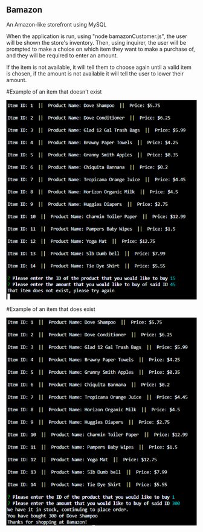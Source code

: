 ## Bamazon
An Amazon-like storefront using MySQL

When the application is run, using "node bamazonCustomer.js", the user will be shown the store's inventory. 
Then, using inquirer, the user will be prompted to
make a choice on which item they want to make a purchase of, and they will be required to enter an amount.

If the item is not available, it will tell them to choose again until a valid item is chosen, if the amount is not available it will
tell the user to lower their amount.

#Example of an item that doesn't exist

![An item that doesn't exist](https://github.com/enguyen93/Bamazon/blob/master/images/doesnotexist.png)



#Example of an item that does exist

![An item that doesn't exist](https://github.com/enguyen93/Bamazon/blob/master/images/doesexist.png)

